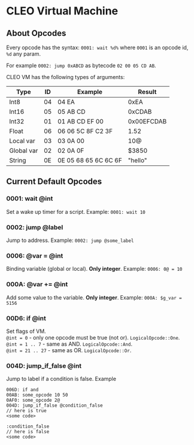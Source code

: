 # CLEO Virtual Machine
## About Opcodes
Every opcode has the syntax: `0001: wait %d%` where `0001` is an opcode id, `%d` any param.

For example `0002: jump 0xABCD` as bytecode `02 00 05 CD AB`.

CLEO VM has the following types of arguments:

| Type       | ID | Example              | Result     |
|------------|----|----------------------|------------|
| Int8       | 04 | 04 EA                | 0xEA       |
| Int16      | 05 | 05 AB CD             | 0xCDAB     |
| Int32      | 01 | 01 AB CD EF 00       | 0x00EFCDAB |
| Float      | 06 | 06 06 5C 8F C2 3F    | 1.52       |
| Local var  | 03 | 03 0A 00             | 10@        |
| Global var | 02 | 02 0A 0F             | $3850      |
| String     | 0E | 0E 05 68 65 6C 6C 6F | "hello"    |

## Current Default Opcodes
### 0001: wait @int
Set a wake up timer for a script.
Example: `0001: wait 10`

### 0002: jump @label
Jump to address.
Example: `0002: jump @some_label`

### 0006: @var = @int
Binding variable (global or local). **Only integer**.
Example: `0006: 0@ = 10`

### 000A: @var += @int
Add some value to the variable. **Only integer**.
Example: `000A: $g_var = 5156`

### 00D6: if @int
Set flags of VM.  
`@int = 0` - only one opcode must be true (not or). `LogicalOpcode::One`.  
`@int = 1 .. 7` - same as AND. `LogicalOpcode::And`.  
`@int = 21 .. 27` - same as OR. `LogicalOpcode::Or`.

### 004D: jump_if_false @int
Jump to label if a condition is false. Example  
```
006D: if and
00AB: some_opcode 10 50
0AF0: some_opcode 2@
004D: jump_if_false @condition_false
// here is true
<some code>

:condition_false
// here is false
<some code>
```